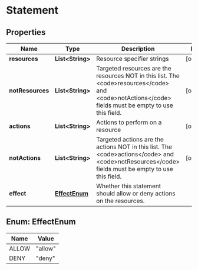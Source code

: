 

# Statement


## Properties

| Name | Type | Description | Notes |
|------------ | ------------- | ------------- | -------------|
|**resources** | **List&lt;String&gt;** | Resource specifier strings |  [optional] |
|**notResources** | **List&lt;String&gt;** | Targeted resources are the resources NOT in this list. The &lt;code&gt;resources&lt;/code&gt; and &lt;code&gt;notActions&lt;/code&gt; fields must be empty to use this field. |  [optional] |
|**actions** | **List&lt;String&gt;** | Actions to perform on a resource |  [optional] |
|**notActions** | **List&lt;String&gt;** | Targeted actions are the actions NOT in this list. The &lt;code&gt;actions&lt;/code&gt; and &lt;code&gt;notResources&lt;/code&gt; fields must be empty to use this field. |  [optional] |
|**effect** | [**EffectEnum**](#EffectEnum) | Whether this statement should allow or deny actions on the resources. |  |



## Enum: EffectEnum

| Name | Value |
|---- | -----|
| ALLOW | &quot;allow&quot; |
| DENY | &quot;deny&quot; |



